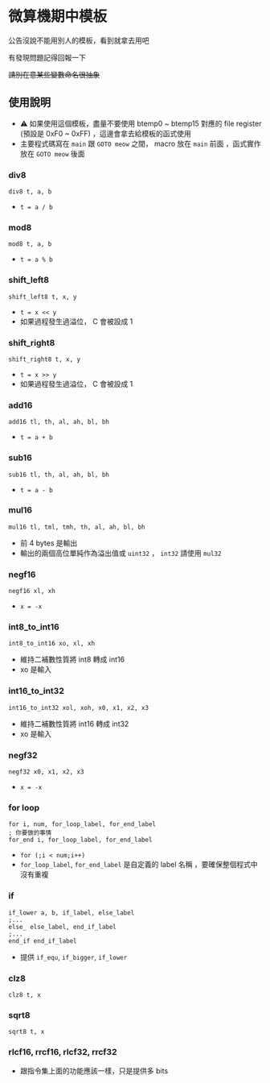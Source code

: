 # 微算機期中模板
公告沒說不能用別人的模板，看到就拿去用吧

有發現問題記得回報一下

~~請別在意某些變數命名很抽象~~

## 使用說明
- ⚠️ 如果使用這個模板，盡量不要使用 btemp0 ~ btemp15 對應的 file register (預設是 0xF0 ~ 0xFF) ，這邊會拿去給模板的函式使用
- 主要程式碼寫在 `main` 跟 `GOTO meow` 之間， macro 放在 `main` 前面 ，函式實作放在 `GOTO meow` 後面
### div8
```
div8 t, a, b
```
- `t = a / b`

### mod8
```
mod8 t, a, b
```
- `t = a % b`

### shift_left8
```
shift_left8 t, x, y
```
- `t = x << y`
- 如果過程發生過溢位， C 會被設成 1

### shift_right8
```
shift_right8 t, x, y
```
- `t = x >> y`
- 如果過程發生過溢位， C 會被設成 1

### add16
```
add16 tl, th, al, ah, bl, bh
```
- `t = a + b`
### sub16
```
sub16 tl, th, al, ah, bl, bh
```
- `t = a - b`

### mul16
```
mul16 tl, tml, tmh, th, al, ah, bl, bh
```
- 前 4 bytes 是輸出
- 輸出的兩個高位單純作為溢出值或 `uint32` ， `int32` 請使用 `mul32`

### negf16
```
negf16 xl, xh
```
- `x = -x`

### int8_to_int16
```
int8_to_int16 xo, xl, xh
```
- 維持二補數性質將 int8 轉成 int16
- xo 是輸入
### int16_to_int32
```
int16_to_int32 xol, xoh, x0, x1, x2, x3
```
- 維持二補數性質將 int16 轉成 int32
- xo 是輸入
### negf32
```
negf32 x0, x1, x2, x3
```
- `x = -x`

### for loop
```
for i, num, for_loop_label, for_end_label
; 你要做的事情
for_end i, for_loop_label, for_end_label
```
- `for (;i < num;i++)`
- `for_loop_label`, `for_end_label` 是自定義的 label 名稱 ，要確保整個程式中沒有重複

### if
```
if_lower a, b, if_label, else_label
;...
else_ else_label, end_if_label
;...
end_if end_if_label
```
- 提供 `if_equ`, `if_bigger`, `if_lower`

### clz8
```
clz8 t, x
```

### sqrt8
```
sqrt8 t, x
```

### rlcf16, rrcf16, rlcf32, rrcf32
- 跟指令集上面的功能應該一樣，只是提供多 bits
